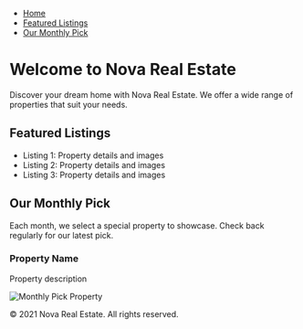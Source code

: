 <!DOCTYPE html>
<html lang="en">
<head>
  <meta charset="UTF-8">
  <meta name="viewport" content="width=device-width, initial-scale=1.0">
  <title>Nova Real Estate</title>
  <style>
    /* Add your custom CSS styling here */
  </style>
</head>
<body>
  <!-- Navigation bar -->
  <nav>
    <ul>
      <li><a href="index.html">Home</a></li>
      <li><a href="featured.html">Featured Listings</a></li>
      <li><a href="monthlypick.html">Our Monthly Pick</a></li>
    </ul>
  </nav>

  <!-- Home page content -->
  <h1>Welcome to Nova Real Estate</h1>
  <p>Discover your dream home with Nova Real Estate. We offer a wide range of properties that suit your needs.</p>

  <!-- Featured Listings page content -->
  <h2>Featured Listings</h2>
  <ul>
    <li>Listing 1: Property details and images</li>
    <li>Listing 2: Property details and images</li>
    <li>Listing 3: Property details and images</li>
    <!-- Add more featured listings as desired -->
  </ul>

  <!-- Our Monthly Pick page content -->
  <h2>Our Monthly Pick</h2>
  <p>Each month, we select a special property to showcase. Check back regularly for our latest pick.</p>
  <div>
    <h3>Property Name</h3>
    <p>Property description</p>
    <img src="monthlypick.jpg" alt="Monthly Pick Property">
  </div>

  <!-- Footer -->
  <footer>
    <p>&copy; 2021 Nova Real Estate. All rights reserved.</p>
  </footer>
</body>
</html>
